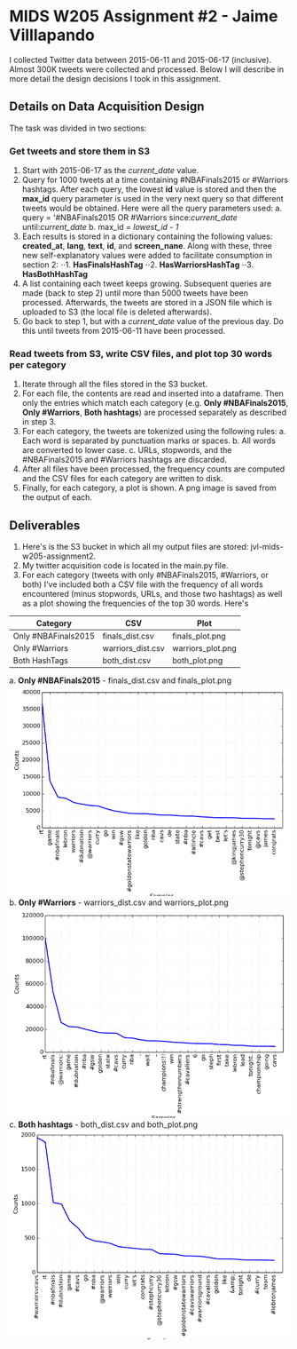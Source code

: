 # MIDS W205 Assignment #2 - Jaime Villlapando #

I collected Twitter data between 2015-06-11 and 2015-06-17 (inclusive). Almost 300K tweets were collected and processed. Below I will describe in more detail the design decisions I took in this assignment.

## Details on Data Acquisition Design ##

The task was divided in two sections:

### Get tweets and store them in S3 ###

1. Start with 2015-06-17 as the *current_date* value.
2. Query for 1000 tweets at a time containing #NBAFinals2015 or #Warriors hashtags. After each query, the lowest **id** value is stored and then the **max_id** query parameter is used in the very next query so that different tweets would be obtained. Here were all the query parameters used:
  a. query = '#NBAFinals2015 OR #Warriors since:*current_date* until:*current_date*
  b. max_id = *lowest_id - 1*
3. Each results is stored in a dictionary containing the following values: **created_at**, **lang**, **text**, **id**, and **screen_nane**. Along with these, three new self-explanatory values were added to facilitate consumption in section 2: 
⋅⋅1. **HasFinalsHashTag**
⋅⋅2. **HasWarriorsHashTag**
⋅⋅3. **HasBothHashTag**
4. A list containing each tweet keeps growing. Subsequent queries are made (back to step 2) until more than 5000 tweets have been processed. Afterwards, the tweets are stored in a JSON file which is uploaded to S3 (the local file is deleted afterwards).   
5. Go back to step 1, but with a *current_date* value of the previous day. Do this until tweets from 2015-06-11 have been processed.

### Read tweets from S3, write CSV files, and plot top 30 words per category ###

1. Iterate through all the files stored in the S3 bucket.
2. For each file, the contents are read and inserted into a dataframe. Then only the entries which match each category (e.g. **Only #NBAFinals2015**, **Only #Warriors**, **Both hashtags**) are processed separately as described in step 3. 
3. For each category, the tweets are tokenized using the following rules: 
  a. Each word is separated by punctuation marks or spaces.
  b. All words are converted to lower case.
  c. URLs, stopwords, and the #NBAFinals2015 and #Warriors hashtags are discarded.
4. After all files have been processed, the frequency counts are computed and the CSV files for each category are written to disk.
5. Finally, for each category, a plot is shown. A png image is saved from the output of each.
 
## Deliverables ##
 
1. Here's is the S3 bucket in which all my output files are stored: jvl-mids-w205-assignment2.
2. My twitter acquisition code is located in the main.py file.
3. For each category (tweets with only #NBAFinals2015, #Warriors, or both) I've included both a CSV file with the frequency of all words encountered (minus stopwords, URLs, and those two hashtags) as well as a plot showing the frequencies of the top 30 words. Here's
 
**Category** | **CSV** | **Plot**
--- | --- | ---
Only #NBAFinals2015 | finals_dist.csv | finals_plot.png
Only #Warriors | warriors_dist.csv | warriors_plot.png
Both HashTags | both_dist.csv | both_plot.png 
 
  a. **Only #NBAFinals2015** - finals_dist.csv and finals_plot.png
  ![alt text](/out/finals_plot.png "#NBAFinals2015")
  b. **Only #Warriors** - warriors_dist.csv and warriors_plot.png
  ![alt text](/out/warriors_plot.png "#Warriors")
  c. **Both hashtags** - both_dist.csv and both_plot.png
  ![alt text](/out/both_plot.png "Both HashTags")